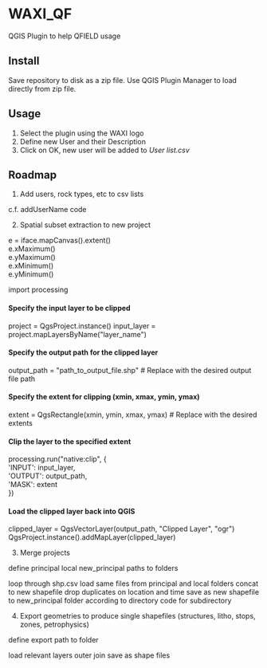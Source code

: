 # WAXI_QF
 QGIS Plugin to help QFIELD usage   
 
## Install
Save repository to disk as a zip file. Use QGIS Plugin Manager to load directly from zip file.

## Usage
1. Select the plugin using the WAXI logo   
2. Define new User and their Description
3. Click on OK, new user will be added to *User list.csv*

## Roadmap
1) Add users, rock types, etc to csv lists

c.f. addUserName code

2) Spatial subset extraction to new project

e = iface.mapCanvas().extent()   
e.xMaximum()   
e.yMaximum()   
e.xMinimum()   
e.yMinimum()   

import processing

#### Specify the input layer to be clipped
project = QgsProject.instance()
input_layer = project.mapLayersByName("layer_name")

#### Specify the output path for the clipped layer
output_path = "path_to_output_file.shp"  # Replace with the desired output file path

#### Specify the extent for clipping (xmin, xmax, ymin, ymax)
extent = QgsRectangle(xmin, ymin, xmax, ymax)  # Replace with the desired extents

#### Clip the layer to the specified extent
processing.run("native:clip", {   
    'INPUT': input_layer,   
    'OUTPUT': output_path,   
    'MASK': extent   
})   

#### Load the clipped layer back into QGIS 
clipped_layer = QgsVectorLayer(output_path, "Clipped Layer", "ogr")   
QgsProject.instance().addMapLayer(clipped_layer)   


3) Merge projects

define principal local new_principal paths to folders

loop through shp.csv 
load same files from principal and local folders 
concat to new shapefile
drop duplicates on location and time
save as new shapefile to new_principal folder according to directory code for subdirectory

4) Export geometries to produce single shapefiles (structures, litho, stops, zones, petrophysics)

define export path to folder

load relevant layers
outer join
save as shape files
